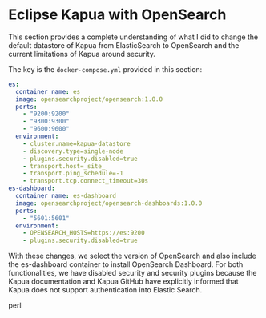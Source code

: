 # Eclipse Kapua with OpenSearch

This section provides a complete understanding of what I did to change the default datastore of Kapua from ElasticSearch to OpenSearch and the current limitations of Kapua around security.

The key is the `docker-compose.yml` provided in this section:

```yaml
es:
  container_name: es
  image: opensearchproject/opensearch:1.0.0
  ports:
    - "9200:9200"
    - "9300:9300"
    - "9600:9600"
  environment:
    - cluster.name=kapua-datastore
    - discovery.type=single-node
    - plugins.security.disabled=true
    - transport.host=_site_
    - transport.ping_schedule=-1
    - transport.tcp.connect_timeout=30s
es-dashboard:
  container_name: es-dashboard
  image: opensearchproject/opensearch-dashboards:1.0.0
  ports:
    - "5601:5601"
  environment:
    - OPENSEARCH_HOSTS=https://es:9200
    - plugins.security.disabled=true
```

With these changes, we select the version of OpenSearch and also include the es-dashboard container to install OpenSearch Dashboard. For both functionalities, we have disabled security and security plugins because the Kapua documentation and Kapua GitHub have explicitly informed that Kapua does not support authentication into Elastic Search.

perl
